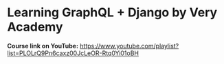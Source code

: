 # Learning GraphQL + Django by Very Academy

**Course link on YouTube:** https://www.youtube.com/playlist?list=PLOLrQ9Pn6caxz00JcLeOR-Rtq0Yi01oBH